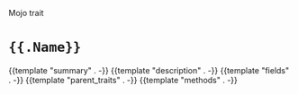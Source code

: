 Mojo trait

# `{{.Name}}`

{{template "summary" . -}}
{{template "description" . -}}
{{template "fields" . -}}
{{template "parent_traits" . -}}
{{template "methods" . -}}